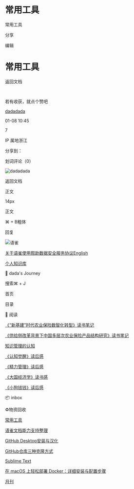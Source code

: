 # 常用工具



常用工具

分享

编辑

# 常用工具

返回文档

​

若有收获，就点个赞吧

[dadadada](/dadadada_up)

01-08 10:45

7

IP 属地浙江

分享到：[](https://service.weibo.com/share/share.php?url=https%3A%2F%2Fwww.yuque.com%2Fdadadada_up%2Fpm%2Ftlkq94qnlkmlhoc2&pic=null&title=%E5%B8%B8%E7%94%A8%E5%B7%A5%E5%85%B7)

划词评论（0）

![dadadada](https://cdn.nlark.com/yuque/0/2023/jpeg/anonymous/1701409757346-49ab4e4e-2353-4eba-b033-774388dc0b25.jpeg?x-oss-process=image%2Fresize%2Cm_fill%2Cw_64%2Ch_64%2Fformat%2Cpng)

返回文档

正文

14px

正文

⌘ + B粗体

  


回复

![语雀](https://mdn.alipayobjects.com/huamei_0prmtq/afts/img/A*IVdnTJqUp6gAAAAAAAAAAAAADvuFAQ/original)

[关于语雀](/help/about)[使用帮助](/help)[数据安全](/about/security)[服务协议](/terms)[English](?language=en-us)

[](/dashboard)[个人知识库](/dashboard/books)

📝 dada's Journey

搜索⌘ + J

首页

目录

📖 阅读

[《“新基建”时代农业保险数智化转型》读书笔记](/dadadada_up/pm/kpazbgrlr8lghmkk)

[《供给侧改革背景下中国多层次农业保险产品结构研究》读书笔记](/dadadada_up/pm/dy6cr0h5ayqbmg0c)

[知识管理的认知](/dadadada_up/pm/hdu6xv8mksi45bau)

[《认知觉醒》读后感](/dadadada_up/pm/kl0bnd)

[《精力管理》读后感](/dadadada_up/pm/cnttfl)

[《大国经济学》读书感](/dadadada_up/pm/9rsh23)

[《小狗钱钱》读后感](/dadadada_up/pm/0tnw7a)

📦 inbox

♻️物资回收

[常用工具](/dadadada_up/pm/tlkq94qnlkmlhoc2)

[语雀文档能力支持整理](/dadadada_up/pm/cg9m3ch4bvmvt7t2)

[GitHub Desktop安装与汉化](/dadadada_up/pm/ofw0ctm76v9tah23)

[GitHub仓库三种克隆方式](/dadadada_up/pm/nep1y6uvaw7m8z4e)

[Sublime Text](/dadadada_up/pm/zxyyoyctzqadmoyr)

[在 macOS 上轻松部署 Docker：详细安装与配置步骤](/dadadada_up/pm/xatuftr1lqs2is81)

[月刊](/dadadada_up/pm/ynbfycdov8xabw4q)
